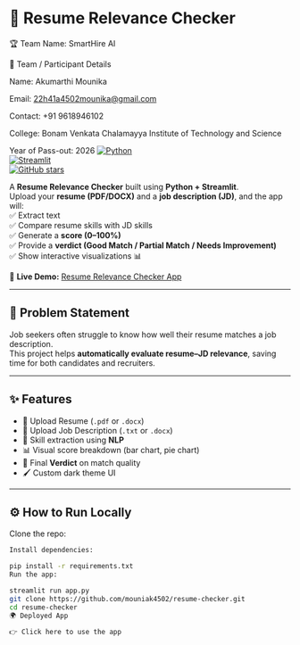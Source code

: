 # 📄 Resume Relevance Checker  
🏆 Team Name: SmartHire AI

👤 Team / Participant Details

Name: Akumarthi Mounika

Email: 22h41a4502mounika@gmail.com

Contact: +91 9618946102

College: Bonam Venkata Chalamayya Institute of Technology and Science

Year of Pass-out: 2026
[![Python](https://img.shields.io/badge/Python-3.10-blue?logo=python)](https://www.python.org/)  
[![Streamlit](https://img.shields.io/badge/Streamlit-Deployed-brightgreen?logo=streamlit)](https://streamlit.io/)  
[![GitHub stars](https://img.shields.io/github/stars/mouniak4502/resume-checker?style=social)](https://github.com/mouniak4502/resume-checker)  

A **Resume Relevance Checker** built using **Python + Streamlit**.  
Upload your **resume (PDF/DOCX)** and a **job description (JD)**, and the app will:  
✅ Extract text  
✅ Compare resume skills with JD skills  
✅ Generate a **score (0–100%)**  
✅ Provide a **verdict (Good Match / Partial Match / Needs Improvement)**  
✅ Show interactive visualizations 📊  

🔗 **Live Demo:** [Resume Relevance Checker App](https://resume-checker-jfb6yzob5kbg4detmgztfy.streamlit.app/)  

---

## 🚀 Problem Statement  
Job seekers often struggle to know how well their resume matches a job description.  
This project helps **automatically evaluate resume–JD relevance**, saving time for both candidates and recruiters.  

---

## ✨ Features  
- 📂 Upload Resume (`.pdf` or `.docx`)  
- 📜 Upload Job Description (`.txt` or `.docx`)  
- 🧠 Skill extraction using **NLP**  
- 📊 Visual score breakdown (bar chart, pie chart)  
- 🎯 Final **Verdict** on match quality  
- 🖌️ Custom dark theme UI  

---

## ⚙️ How to Run Locally  

Clone the repo:  
```bash
Install dependencies:

pip install -r requirements.txt
Run the app:

streamlit run app.py
git clone https://github.com/mouniak4502/resume-checker.git
cd resume-checker
🌍 Deployed App

👉 Click here to use the app
